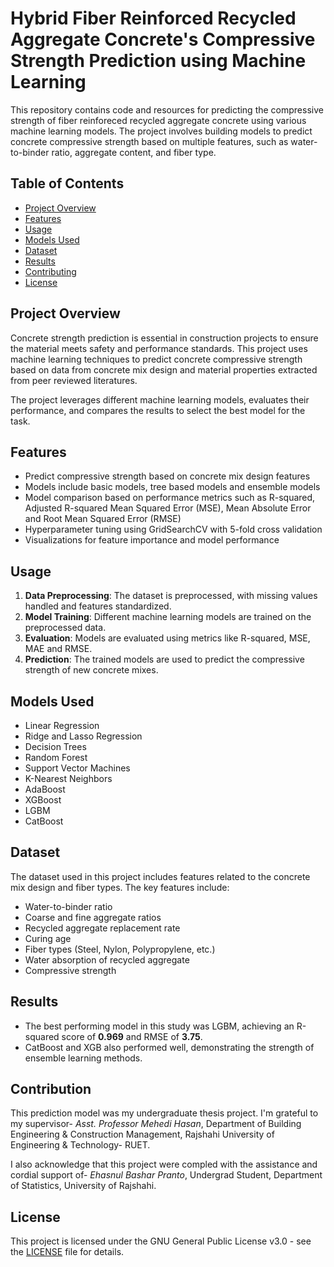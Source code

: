 # Hybrid Fiber Reinforced Recycled Aggregate Concrete's Compressive Strength Prediction using Machine Learning

This repository contains code and resources for predicting the compressive strength of fiber reinforeced recycled aggregate concrete using various machine learning models. The project involves building models to predict concrete compressive strength based on multiple features, such as water-to-binder ratio, aggregate content, and fiber type.

## Table of Contents
- [Project Overview](#project-overview)
- [Features](#features)
- [Usage](#usage)
- [Models Used](#models-used)
- [Dataset](#dataset)
- [Results](#results)
- [Contributing](#contributing)
- [License](#license)

## Project Overview
Concrete strength prediction is essential in construction projects to ensure the material meets safety and performance standards. This project uses machine learning techniques to predict concrete compressive strength based on data from concrete mix design and material properties extracted from peer reviewed literatures.

The project leverages different machine learning models, evaluates their performance, and compares the results to select the best model for the task.

## Features
- Predict compressive strength based on concrete mix design features
- Models include basic models, tree based models and ensemble models
- Model comparison based on performance metrics such as R-squared, Adjusted R-squared Mean Squared Error (MSE), Mean Absolute Error and Root Mean Squared Error (RMSE)
- Hyperparameter tuning using GridSearchCV with 5-fold cross validation
- Visualizations for feature importance and model performance

## Usage
1. **Data Preprocessing**: The dataset is preprocessed, with missing values handled and features standardized.
2. **Model Training**: Different machine learning models are trained on the preprocessed data.
3. **Evaluation**: Models are evaluated using metrics like R-squared, MSE, MAE and RMSE.
4. **Prediction**: The trained models are used to predict the compressive strength of new concrete mixes.

## Models Used
- Linear Regression
- Ridge and Lasso Regression
- Decision Trees
- Random Forest
- Support Vector Machines
- K-Nearest Neighbors
- AdaBoost
- XGBoost
- LGBM
- CatBoost

## Dataset
The dataset used in this project includes features related to the concrete mix design and fiber types. The key features include:
- Water-to-binder ratio
- Coarse and fine aggregate ratios
- Recycled aggregate replacement rate
- Curing age
- Fiber types (Steel, Nylon, Polypropylene, etc.)
- Water absorption of recycled aggregate
- Compressive strength

## Results
- The best performing model in this study was LGBM, achieving an R-squared score of **0.969** and RMSE of **3.75**.
- CatBoost and XGB also performed well, demonstrating the strength of ensemble learning methods.

## Contribution
This prediction model was my undergraduate thesis project. I'm grateful to my supervisor- *Asst. Professor Mehedi Hasan*, Department of Building Engineering & Construction Management, Rajshahi University of Engineering & Technology- RUET.

I also acknowledge that this project were compled with the assistance and cordial support of-
*Ehasnul Bashar Pranto*, Undergrad Student, Department of Statistics, University of Rajshahi.


## License
This project is licensed under the GNU General Public License v3.0 - see the [LICENSE](LICENSE) file for details.

